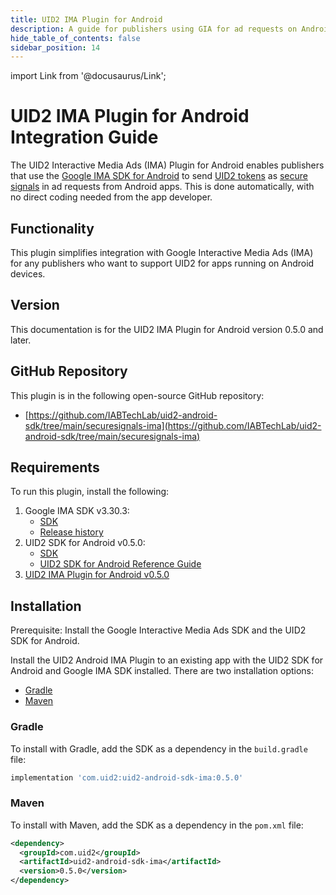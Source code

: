 ```yaml
---
title: UID2 IMA Plugin for Android
description: A guide for publishers using GIA for ad requests on Android apps.
hide_table_of_contents: false
sidebar_position: 14
---
```


import Link from '@docusaurus/Link';

# UID2 IMA Plugin for Android Integration Guide

The UID2 Interactive Media Ads (IMA) Plugin for Android enables publishers that use the [Google IMA SDK for Android](https://developers.google.com/interactive-media-ads/docs/sdks/android/client-side) to send [UID2 tokens](../ref-info/glossary-uid.md#gl-uid2-token) as [secure signals](https://support.google.com/admob/answer/11556288) in ad requests from Android apps. This is done automatically, with no direct coding needed from the app developer.

## Functionality

This plugin simplifies integration with Google Interactive Media Ads (IMA) for any publishers who want to support UID2 for apps running on Android devices.

## Version

<!-- As of 2023-07-15 -->

This documentation is for the UID2 IMA Plugin for Android version 0.5.0 and later.

## GitHub Repository

This plugin is in the following open-source GitHub repository:

- [https://github.com/IABTechLab/uid2-android-sdk/tree/main/securesignals-ima](https://github.com/IABTechLab/uid2-android-sdk/tree/main/securesignals-ima)

## Requirements 

To run this plugin, install the following:

1. Google IMA SDK v3.30.3:
   - [SDK](https://developers.google.com/interactive-media-ads/docs/sdks/android/client-side)
   - [Release history](https://developers.google.com/interactive-media-ads/docs/sdks/android/client-side/history)
1. UID2 SDK for Android v0.5.0:
   - [SDK](https://central.sonatype.com/artifact/com.uid2/uid2-android-sdk)
   - [UID2 SDK for Android Reference Guide](../sdks/uid2-sdk-ref-android.md)
1. [UID2 IMA Plugin for Android v0.5.0](https://central.sonatype.com/artifact/com.uid2/uid2-android-sdk-ima)

## Installation

Prerequisite: Install the Google Interactive Media Ads SDK and the UID2 SDK for Android.

Install the UID2 Android IMA Plugin to an existing app with the UID2 SDK for Android and Google IMA SDK installed. There are two installation options:

- [Gradle](#gradle)
- [Maven](#maven)


### Gradle 
To install with Gradle, add the SDK as a dependency in the `build.gradle` file:

```js
implementation 'com.uid2:uid2-android-sdk-ima:0.5.0'
```

### Maven

To install with Maven, add the SDK as a dependency in the `pom.xml` file:

``` xml
<dependency>
  <groupId>com.uid2</groupId>
  <artifactId>uid2-android-sdk-ima</artifactId>
  <version>0.5.0</version>
</dependency>
```
